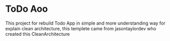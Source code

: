 ﻿# ToDo Aoo

This project for rebuild Todo App in simple and more understanding way for explain clean architecture, this templete came from jasontaylordev who created this CleanArchitecture
